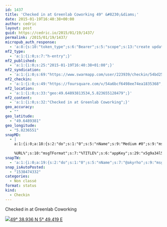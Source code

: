 ```yaml
---
id: 1437
title: 'Checked in at Greenlab Coworking 49° &#8230;&diams;'
date: 2015-01-19T16:40:38+00:00
author: cedric
layout: post
guid: https://cedric.io/2015/01/19/1437/
permalink: /2015/01/19/1437/
micropub_auth_response:
  - 'a:8:{s:10:"token_type";s:6:"Bearer";s:5:"scope";s:13:"create update";s:2:"me";s:18:"https://cedric.io/";s:9:"issued_by";s:45:"https://cedric.io/wp-json/indieauth/1.0/token";s:9:"client_id";s:27:"https://ownyourswarm.p3k.io";s:9:"issued_at";i:1538472629;s:4:"user";i:1;s:13:"last_accessed";i:1538474332;}'
mf2_type:
  - 'a:1:{i:0;s:7:"h-entry";}'
mf2_published:
  - 'a:1:{i:0;s:25:"2015-01-19T16:40:38+01:00";}'
mf2_syndication:
  - 'a:1:{i:0;s:69:"https://www.swarmapp.com/user/223939/checkin/54bd2576498e47f338ef3bd8";}'
mf2_checkin:
  - 'a:1:{i:0;s:49:"https://foursquare.com/v/54a6bcf6498ee74ea1835368";}'
mf2_location:
  - 'a:1:{i:0;s:33:"geo:49.64893813534,5.823655128479";}'
mf2_content:
  - 'a:1:{i:0;s:32:"Checked in at Greenlab Coworking";}'
geo_accuracy:
  - ""
geo_latitude:
  - "49.6489381"
geo_longitude:
  - "5.8236551"
snapMD:
  - |
    a:1:{i:0;a:18:{s:2:"do";s:1:"0";s:5:"nName";s:9:"Medium #0";s:9:"msgFormat";s:19:"%FULLTEXT%
    
    %URL%";s:10:"msgTFormat";s:7:"%TITLE%";s:6:"appKey";s:29:"x5g9a34l5z294i5y2q284e4g54454";s:6:"appSec";s:85:"d3h0a44e4s2b4i5u2r234m5f5b4v2l5q2a444h574347464a454x2w20374447494c484b4w2c464f5u2d4z2";s:8:"inclTags";s:1:"1";s:7:"fltrsOn";i:0;s:5:"fltrs";a:0:{}s:7:"proxyOn";i:0;s:7:"useSURL";i:0;s:1:"v";i:350;s:4:"publ";s:1:"0";s:11:"accessToken";s:65:"2353413aa5437433e5648ccf74a16119308317c52d1a24d8ed99f26add037528a";s:12:"appAppUserID";s:65:"104b21fd8da79171a6e7bf800d03b4b761204f242935e05d2d86850a6b1635f77";s:14:"appAppUserName";s:26:"Cédric Bousmanne (akyrho)";s:13:"appAppUserURL";s:26:"https://medium.com/@akyrho";s:7:"pubList";a:0:{}}}
snapTW:
  - 'a:1:{i:0;a:19:{s:2:"do";s:1:"0";s:5:"nName";s:7:"@akyrho";s:9:"msgFormat";s:26:"%TITLE%. %EXCERPT% - %URL%";s:6:"appKey";s:55:"x5g9a8325v2y475r3c4m48584n53446p423r3r5u3e356j5j3k4r2p3";s:6:"appSec";s:105:"d3h0a94o46415u594v3q5l5n5l4r4x474x4j484o473u4i5w2m4k494z2k344n306n5r3l5v2s554p4n3p3k45495c3z4v4d3m3u5w525";s:7:"fltrsOn";i:0;s:5:"fltrs";a:0:{}s:7:"proxyOn";i:0;s:7:"useSURL";i:0;s:1:"v";i:350;s:5:"twURL";s:25:"http://twitter.com/akyrho";s:11:"accessToken";s:50:"6678782-Eyg60SCeh7762DEIsYtTPD5GVeOuSN8ATMdF2Lpppe";s:14:"accessTokenSec";s:45:"PgGDCbcYLJnR5esZjY9ID72A33mUNCYnQwaQTBsojSJNa";s:5:"tw140";i:0;s:10:"riComments";s:1:"1";s:11:"riCommentsM";s:1:"1";s:12:"riCommentsAA";s:1:"1";s:8:"attchImg";s:1:"1";s:9:"wpImgSize";s:4:"full";}}'
snap_isAutoPosted:
  - "1538474332"
categories:
  - Non classé
format: status
kind:
  - Checkin
---
```

Checked in at Greenlab Coworking

<p class="sloc-display">
  <img class="icon-location" aria-label="Location: " aria-hidden="true" src="https://cedric.io/wp-content/plugins/simple-location/location.svg" /><span class="p-location"><data class="p-latitude" value="49.648938"></data><data class="p-longitude" value="5.823655"></data><a href="https://www.openstreetmap.org/?mlat=49.6489381&mlon=5.8236551#map=13/49.6489381/5.8236551">49° 38.936 N 5° 49.419 E</a></span>
</p>